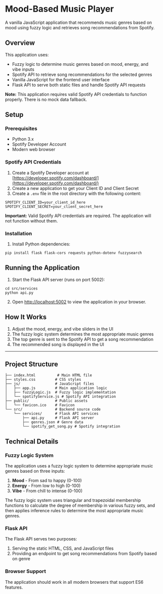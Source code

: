 # Mood-Based Music Player

A vanilla JavaScript application that recommends music genres based on mood using fuzzy logic and retrieves song recommendations from Spotify.

## Overview

This application uses:
- Fuzzy logic to determine music genres based on mood, energy, and vibe inputs
- Spotify API to retrieve song recommendations for the selected genres
- Vanilla JavaScript for the frontend user interface
- Flask API to serve both static files and handle Spotify API requests

**Note:** This application requires valid Spotify API credentials to function properly. There is no mock data fallback.

## Setup

### Prerequisites

- Python 3.x
- Spotify Developer Account
- Modern web browser

### Spotify API Credentials

1. Create a Spotify Developer account at [https://developer.spotify.com/dashboard/](https://developer.spotify.com/dashboard/)
2. Create a new application to get your Client ID and Client Secret
3. Create a `.env` file in the root directory with the following content:
```
SPOTIFY_CLIENT_ID=your_client_id_here
SPOTIFY_CLIENT_SECRET=your_client_secret_here
```

**Important:** Valid Spotify API credentials are required. The application will not function without them.

### Installation

1. Install Python dependencies:
```
pip install flask flask-cors requests python-dotenv fuzzysearch
```

## Running the Application

1. Start the Flask API server (runs on port 5002):
```
cd src/services
python api.py
```

2. Open [http://localhost:5002](http://localhost:5002) to view the application in your browser.

## How It Works

1. Adjust the mood, energy, and vibe sliders in the UI
2. The fuzzy logic system determines the most appropriate music genres
3. The top genre is sent to the Spotify API to get a song recommendation
4. The recommended song is displayed in the UI

---

## Project Structure

```
├── index.html          # Main HTML file
├── styles.css         # CSS styles
├── js/                # JavaScript files
│   ├── app.js         # Main application logic
│   ├── fuzzyLogic.js  # Fuzzy logic implementation
│   └── spotifyService.js # Spotify API integration
├── public/            # Public assets
│   └── favicon.ico    # Favicon
└── src/               # Backend source code
    └── services/      # Flask API services
        ├── api.py     # Flask API server
        ├── genres.json # Genre data
        └── spotify_get_song.py # Spotify integration
```

## Technical Details

### Fuzzy Logic System

The application uses a fuzzy logic system to determine appropriate music genres based on three inputs:

1. **Mood** - From sad to happy (0-100)
2. **Energy** - From low to high (0-100)
3. **Vibe** - From chill to intense (0-100)

The fuzzy logic system uses triangular and trapezoidal membership functions to calculate the degree of membership in various fuzzy sets, and then applies inference rules to determine the most appropriate music genres.

### Flask API

The Flask API serves two purposes:

1. Serving the static HTML, CSS, and JavaScript files
2. Providing an endpoint to get song recommendations from Spotify based on genre

### Browser Support

The application should work in all modern browsers that support ES6 features.
